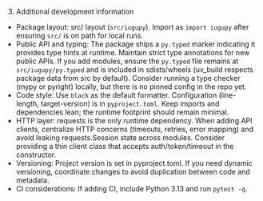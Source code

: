 3. Additional development information
- Package layout: src/ layout (`src/iugupy`). Import as `import iugupy` after ensuring `src/` is on path for local runs.
- Public API and typing: The package ships a `py.typed` marker indicating it provides type hints at runtime. Maintain strict type annotations for new public APIs. If you add modules, ensure the `py.typed` file remains at `src/iugupy/py.typed` and is included in sdists/wheels (uv_build respects package data from src by default). Consider running a type checker (mypy or pyright) locally, but there is no pinned config in the repo yet.
- Code style: Use `black` as the default formatter. Configuration (line-length, target-version) is in `pyproject.toml`. Keep imports and dependencies lean; the runtime footprint should remain minimal.
- HTTP layer: requests is the only runtime dependency. When adding API clients, centralize HTTP concerns (timeouts, retries, error mapping) and avoid leaking requests.Session state across modules. Consider providing a thin client class that accepts auth/token/timeout in the constructor.
- Versioning: Project version is set in pyproject.toml. If you need dynamic versioning, coordinate changes to avoid duplication between code and metadata.
- CI considerations: If adding CI, include Python 3.13 and run `pytest -q`.
